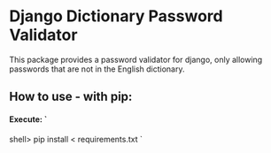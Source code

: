 # Django Dictionary Password Validator
This package provides a password validator for django, only allowing passwords that are not in the English dictionary.


## How to use - with pip:

#### Execute: `
shell> pip install < requirements.txt
`

